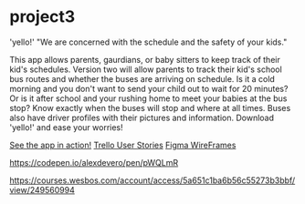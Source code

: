 # project3
'yello!'
"We are concerned with the schedule and the safety of your kids."

This app allows parents, gaurdians, or baby sitters to keep track of their kid's schedules. Version two will allow parents to track their kid's school bus routes and whether the buses are arriving on schedule. Is it a cold morning and you don't want to send your child out to wait for 20 minutes? Or is it after school and your rushing home to meet your babies at the bus stop? Know exactly when the buses will stop and where at all times. Buses also have driver profiles with their pictures and information. Download 'yello!' and ease your worries!

[See the app in action!](https://cornfleur.herokuapp.com/)
[Trello User Stories](https://trello.com/b/5bwZQ7ym/yello)
[Figma WireFrames](https://www.figma.com/file/gpu5yAt0JhPSlwsMQpshzz/yello!-app-Wireframes)

https://codepen.io/alexdevero/pen/pWQLmR

https://courses.wesbos.com/account/access/5a651c1ba6b56c55273b3bbf/view/249560994